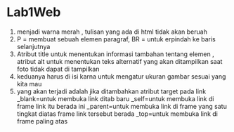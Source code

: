 # Lab1Web
1. menjadi warna merah , tulisan yang ada di html tidak akan beruah
2. P = membuat sebuah elemen paragraf, BR = untuk erpindah ke baris selanjutnya
3. Atribut title untuk menentukan informasi tambahan tentang elemen , atribut alt untuk menentukan teks alternatif yang akan ditampilkan saat foto tidak dapat di tampilkan 
4. keduanya harus di isi karna untuk mengatur ukuran gambar sesuai yang kita mau
5. yang akan terjadi adalah jika ditambahkan atribut target pada link _blank=untuk membuka link ditab baru _self=untuk membuka link di frame link itu berada ini _parent=untuk membuka link di frame yang satu tingkat diatas frame link tersebut berada _top=untuk membuka link di frame paling atas
